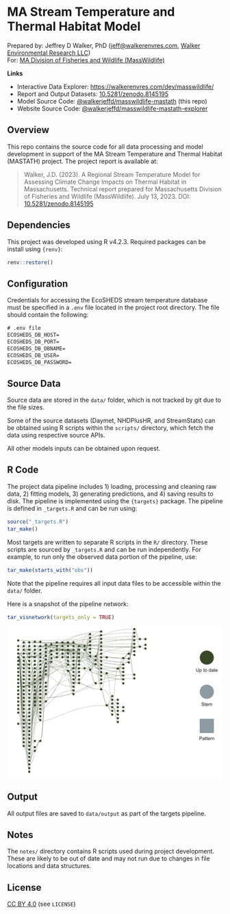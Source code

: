 MA Stream Temperature and Thermal Habitat Model
===============================================

Prepared by: Jeffrey D Walker, PhD (<jeff@walkerenvres.com>, [Walker Environmental Research LLC](https://walkerenvres.com))  
For: [MA Division of Fisheries and Wildlife (MassWildlife)](https://www.mass.gov/orgs/division-of-fisheries-and-wildlife)

**Links**

- Interactive Data Explorer: https://walkerenvres.com/dev/masswildlife/
- Report and Output Datasets: [10.5281/zenodo.8145195](https://dx.doi.org/10.5281/zenodo.8145195)
- Model Source Code: [@walkerjeffd/masswildlife-mastath](https://github.com/walkerjeffd/masswildlife-mastath) (this repo)
- Website Source Code: [@walkerjeffd/masswildlife-mastath-explorer](https://github.com/walkerjeffd/masswildlife-mastath-explorer)

## Overview

This repo contains the source code for all data processing and model development in support of the MA Stream Temperature and Thermal Habitat (MASTATH) project. The project report is available at:

> Walker, J.D. (2023). A Regional Stream Temperature Model for Assessing Climate Change Impacts on Thermal Habitat in Massachusetts. Technical report prepared for Massachusetts Division of Fisheries and Wildlife (MassWildlife). July 13, 2023. DOI: [10.5281/zenodo.8145195](https://dx.doi.org/10.5281/zenodo.8145195)

## Dependencies

This project was developed using R v4.2.3. Required packages can be install using `{renv}`:

```r
renv::restore()
```

## Configuration

Credentials for accessing the EcoSHEDS stream temperature database must be specified in a `.env` file located in the project root directory. The file should contain the following:

```env
# .env file
ECOSHEDS_DB_HOST=
ECOSHEDS_DB_PORT=
ECOSHEDS_DB_DBNAME=
ECOSHEDS_DB_USER=
ECOSHEDS_DB_PASSWORD=
```

## Source Data

Source data are stored in the `data/` folder, which is not tracked by git due to the file sizes.

Some of the source datasets (Daymet, NHDPlusHR, and StreamStats) can be obtained using R scripts within the `scripts/` directory, which fetch the data using respective source APIs.

All other models inputs can be obtained upon request.

## R Code

The project data pipeline includes 1) loading, processing and cleaning raw data, 2) fitting models, 3) generating predictions, and 4) saving results to disk. The pipeline is implemented using the `{targets}` package. The pipeline is defined in `_targets.R` and can be run using:

```r
source("_targets.R")
tar_make()
```

Most targets are written to separate R scripts in the `R/` directory. These scripts are sourced by `_targets.R` and can be run independently. For example, to run only the observed data portion of the pipeline, use:

```r
tar_make(starts_with("obs"))
```

Note that the pipeline requires all input data files to be accessible within the `data/` folder.

Here is a snapshot of the pipeline network:

```r
tar_visnetwork(targets_only = TRUE)
```

![](pipeline.png)

## Output

All output files are saved to `data/output` as part of the targets pipeline.

## Notes

The `notes/` directory contains R scripts used during project development. These are likely to be out of date and may not run due to changes in file locations and data structures.

## License

[CC BY 4.0](https://creativecommons.org/licenses/by/4.0/) (see `LICENSE`)

